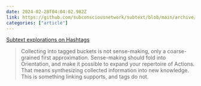 ```yaml
---
date: 2024-02-28T04:04:02.982Z
link: https://github.com/subconsciousnetwork/subtext/blob/main/archive/explorations/hashtags.md
categories: ["article"]
---
```

[Subtext explorations on Hashtags](https://github.com/subconsciousnetwork/subtext/blob/main/archive/explorations/hashtags.md)

> Collecting into tagged buckets is not sense-making, only a coarse-grained first approximation. Sense-making should fold into Orientation, and make it possible to expand your repertoire of Actions. That means synthesizing collected information into new knowledge. This is something linking supports, and tags do not.
